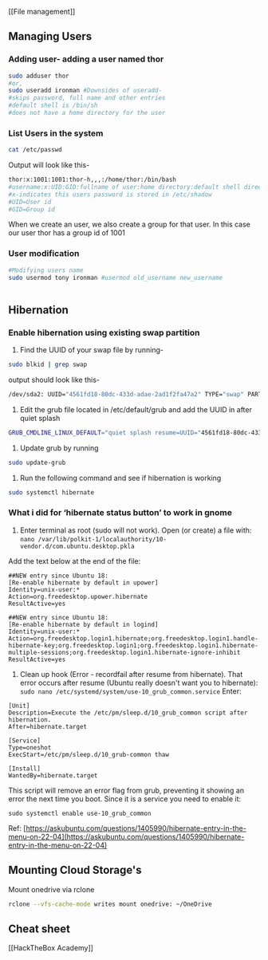 [[File management]]

## Managing Users

### Adding user- adding a user named thor

```bash
sudo adduser thor 
#or,
sudo useradd ironman #Downsides of useradd-
#skips password, full name and other entries
#default shell is /bin/sh
#does not have a home directory for the user
```

### List Users in the system

```bash
cat /etc/passwd
```

Output will look like this-

```bash
thor:x:1001:1001:thor-h,,,:/home/thor:/bin/bash
#username:x:UID:GID:fullname of user:home directory:default shell directory
#x-indicates this users password is stored in /etc/shadow
#UID=User id
#GID=Group id
```

When we create an user, we also create a group for that user. In this case our user thor has a group id of 1001

### User modification

```bash
#Modifying users name
sudo usermod tony ironman #usermod old_username new_username
  
```

## Hibernation

### Enable hibernation using existing swap partition

1. Find the UUID of your swap file by running-

```bash
sudo blkid | grep swap
```

output should look like this-

```bash
/dev/sda2: UUID="4561fd18-80dc-433d-adae-2ad1f2fa47a2" TYPE="swap" PARTUUID="5ef1ca33-2f17-44f4-800d-c8da235b4f14”
```

1. Edit the grub file located in /etc/default/grub and add the UUID in after quiet splash

```bash
GRUB_CMDLINE_LINUX_DEFAULT="quiet splash resume=UUID="4561fd18-80dc-433d-adae-2ad1f2fa47a2""
```

1. Update grub by running

```bash
sudo update-grub
```

1. Run the following command and see if hibernation is working

```bash
sudo systemctl hibernate
```

### What i did for ‘hibernate status button’ to work in gnome

1. Enter terminal as root (sudo will not work). Open (or create) a file with:
`nano /var/lib/polkit-1/localauthority/10-vendor.d/com.ubuntu.desktop.pkla`

Add the text below at the end of the file:

```
##NEW entry since Ubuntu 18:
[Re-enable hibernate by default in upower]
Identity=unix-user:*
Action=org.freedesktop.upower.hibernate
ResultActive=yes

##NEW entry since Ubuntu 18:
[Re-enable hibernate by default in logind]
Identity=unix-user:*
Action=org.freedesktop.login1.hibernate;org.freedesktop.login1.handle-hibernate-key;org.freedesktop.login1;org.freedesktop.login1.hibernate-multiple-sessions;org.freedesktop.login1.hibernate-ignore-inhibit
ResultActive=yes

```

1. Clean up hook (Error - recordfail after resume from hibernate). That error occurs after resume (Ubuntu really doesn't want you to hibernate):
`sudo nano /etc/systemd/system/use-10_grub_common.service`
Enter:

```
[Unit]
Description=Execute the /etc/pm/sleep.d/10_grub_common script after hibernation.
After=hibernate.target

[Service]
Type=oneshot
ExecStart=/etc/pm/sleep.d/10_grub-common thaw

[Install]
WantedBy=hibernate.target

```

This script will remove an error flag from grub, preventing it 
showing an error the next time you boot. Since it is a service you need 
to enable it:

`sudo systemctl enable use-10_grub_common`

Ref: [https://askubuntu.com/questions/1405990/hibernate-entry-in-the-menu-on-22-04](https://askubuntu.com/questions/1405990/hibernate-entry-in-the-menu-on-22-04)


## Mounting Cloud Storage's

Mount onedrive via rclone

```bash
rclone --vfs-cache-mode writes mount onedrive: ~/OneDrive
```
 
## Cheat sheet
[[HackTheBox Academy]]
